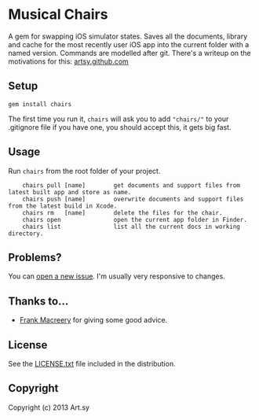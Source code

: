 # Musical Chairs

A gem for swapping iOS simulator states. Saves all the documents, library and cache for the most recently user iOS app into the current folder with a named version. Commands are modelled after git. There's a writeup on the motivations for this: [artsy.github.com](http://artsy.github.com/blog/2013/03/29/musical-chairs/)

## Setup

    gem install chairs

The first time you run it, `chairs` will ask you to add `"chairs/"` to your .gitignore file if you have one, you should accept this, it gets big fast.

## Usage

Run `chairs` from the root folder of your project.

		chairs pull [name]        get documents and support files from latest built app and store as name.
		chairs push [name]        overwrite documents and support files from the latest build in Xcode.
		chairs rm   [name]        delete the files for the chair.
		chairs open               open the current app folder in Finder.
		chairs list               list all the current docs in working directory.


## Problems?

You can [open a new issue](/orta/chairs/issues). I'm usually very responsive to changes.

## Thanks to...
- [Frank Macreery](https://github.com/macreery) for giving some good advice.

## License
See the [LICENSE.txt](/orta/chairs/blob/master/LICENSE.txt) file included in the distribution.

## Copyright
Copyright (c) 2013 Art.sy
